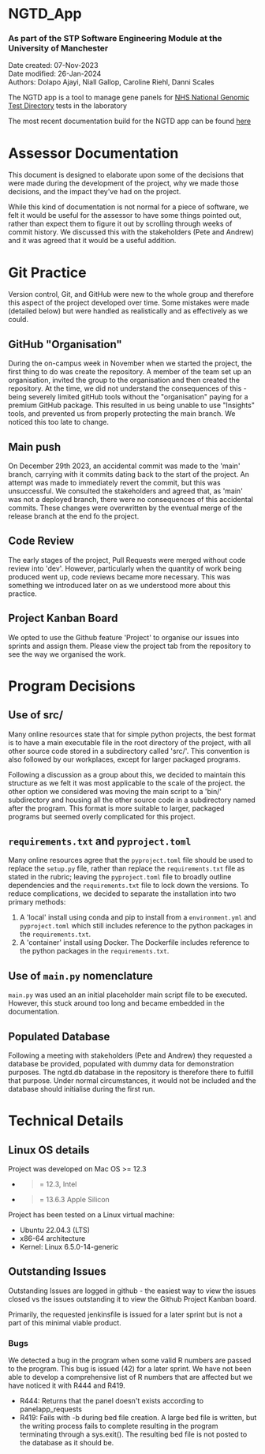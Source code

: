 # NGTD_App
### As part of the STP Software Engineering Module at the University of Manchester
Date created: 07-Nov-2023  
Date modified: 26-Jan-2024  
Authors: Dolapo Ajayi, Niall Gallop, Caroline Riehl, Danni Scales  

The NGTD app is a tool to manage gene panels for [NHS National Genomic Test Directory](https://www.england.nhs.uk/publication/national-genomic-test-directories/) tests in the laboratory

The most recent documentation build for the NGTD app can be found [here](https://ngtd-app-ngtd-app.readthedocs-hosted.com/en/latest/)

# Assessor Documentation
This document is designed to elaborate upon some of the decisions that were made during the development of the project, why we made those decisions, and the impact they've had on the project.

While this kind of documentation is not normal for a piece of software, we felt it would be useful for the assessor to have some things pointed out, rather than expect them to figure it out by scrolling through weeks of commit history. We discussed this with the stakeholders (Pete and Andrew) and it was agreed that it would be a useful addition.

# Git Practice
Version control, Git, and GitHub were new to the whole group and therefore this aspect of the project developed over time. Some mistakes were made (detailed below) but were handled as realistically and as effectively as we could.

## GitHub "Organisation"
During the on-campus week in November when we started the project, the first thing to do was create the repository. A member of the team set up an organisation, invited the group to the organisation and then created the repository. At the time, we did not understand the consequences of this - being severely limited gitHub tools without the "organisation" paying for a premium GitHub package. This resulted in us being unable to use "Insights" tools, and prevented us from properly protecting the main branch. We noticed this too late to change.

## Main push
On December 29th 2023, an accidental commit was made to the 'main' branch, carrying with it commits dating back to the start of the project. An attempt was made to immediately revert the commit, but this was unsuccessful. We consulted the stakeholders and agreed that, as 'main' was not a deployed branch, there were no consequences of this accidental commits. These changes were overwritten by the eventual merge of the release branch at the end fo the project.

## Code Review
The early stages of the project, Pull Requests were merged without code review into 'dev'. However, particularly when the quantity of work being produced went up, code reviews became more necessary. This was something we introduced later on as we understood more about this practice.

## Project Kanban Board
We opted to use the Github feature 'Project' to organise our issues into sprints and assign them. Please view the project tab from the repository to see the way we organised the work.

# Program Decisions
## Use of src/
Many online resources state that for simple python projects, the best format is to have a main executable file in the root directory of the project, with all other source code stored in a subdirectory called 'src/'. This convention is also followed by our workplaces, except for larger packaged programs. 

Following a discussion as a group about this, we decided to maintain this structure as we felt it was most applicable to the scale of the project. the other option we considered was moving the main script to a 'bin/' subdirectory and housing all the other source code in a subdirectory named after the program. This format is more suitable to larger, packaged programs but seemed overly complicated for this project.

## `requirements.txt` and `pyproject.toml`
Many online resources agree that the `pyproject.toml` file should be used to replace the `setup.py` file, rather than replace the `requirements.txt` file as stated in the rubric; leaving the `pyproject.toml` file to broadly outline dependencies and the `requirements.txt` file to lock down the versions. To reduce complications, we decided to separate the installation into two primary methods:  
1. A 'local' install using conda and pip to install from a `environment.yml` and `pyproject.toml` which still includes reference to the python packages in the `requirements.txt`.  
2. A 'container' install using Docker. The Dockerfile includes reference to the python packages in the `requirements.txt`.

## Use of `main.py` nomenclature
`main.py` was used an an initial placeholder main script file to be executed. However, this stuck around too long and became embedded in the documentation. 

## Populated Database
Following a meeting with stakeholders (Pete and Andrew) they requested a database be provided, populated with dummy data for demonstration purposes. The ngtd.db database in the repository is therefore there to fulfill that purpose. Under normal circumstances, it would not be included and the database should initialise during the first run.

# Technical Details
## Linux OS details
Project was developed on Mac OS >= 12.3
 - >= 12.3, Intel
 - >= 13.6.3 Apple Silicon

Project has been tested on a Linux virtual machine:
 - Ubuntu 22.04.3 (LTS)
 - x86-64 architecture
 - Kernel: Linux 6.5.0-14-generic

## Outstanding Issues
Outstanding Issues are logged in github - the easiest way to view the issues closed vs the issues outstanding it to view the Github Project Kanban board.

Primarily, the requested jenkinsfile is issued for a later sprint but is not a part of this minimal viable product.

### Bugs
We detected a bug in the program when some valid R numbers are passed to the program. This bug is issued (42) for a later sprint. We have not been able to develop a comprehensive list of R numbers that are affected but we have noticed it with R444 and R419.  
 - R444: Returns that the panel doesn't exists according to panelapp_requests  
 - R419: Fails with -b during bed file creation. A large bed file is written, but the writing process fails to complete resulting in the program terminating through a sys.exit(). The resulting bed file is not posted to the database as it should be.  